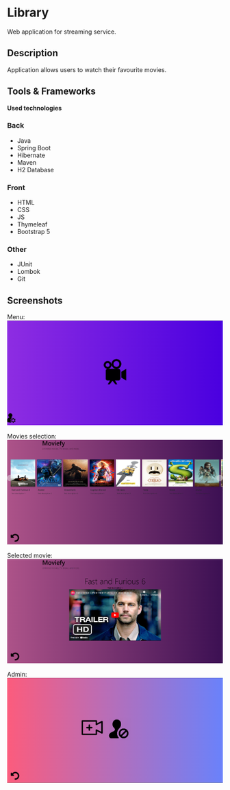 # Library

Web application for streaming service.

## Description

Application allows users to watch their favourite movies.

## Tools & Frameworks

**Used technologies**
### Back
* Java
* Spring Boot
* Hibernate
* Maven
* H2 Database

### Front
* HTML
* CSS
* JS
* Thymeleaf
* Bootstrap 5

### Other
* JUnit
* Lombok
* Git

## Screenshots


Menu:
![](https://github.com/DawidWilkowski/moviesSpringBoot/blob/master/images/index.png)

Movies selection:
![](https://github.com/DawidWilkowski/moviesSpringBoot/blob/master/images/movies.png)

Selected movie:
![](https://github.com/DawidWilkowski/moviesSpringBoot/blob/master/images/singleMovie.png)

Admin:
![](https://github.com/DawidWilkowski/moviesSpringBoot/blob/master/images/admin.png)